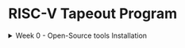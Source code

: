 # RISC-V Tapeout Program
<details>
<summary> Week 0 - Open-Source tools Installation </summary>
  <br>
  <p> In this phase of the program we focus on establishing a robust and efficient development environment. This was accomplished by installing a suite of essential open-source tools to be used for all subsequent Simulation, Synthesis and Physical design. In order to install the open-source tools, it is required to setup Ubuntu in Orcale Virtualbox.
   <h2>Tool includes:-</h2>
  </p>
<ol>
  <li>Yosys</li>
  <li>iverilog</li>
  <li>gtkwave</li>
  <li>magic</li>
  <li>ngspice</li>
  <li>OpenLane</li>
  <li>OpenSTA</li>
</ol>
  
<h2>Yosys Open Synthesis suite</h2>
  Yosys (Yosys Open Synthesis Suite) is a foundational open-source tool for performing digital hardware synthesis. It translates higher-level hardware description languages (HDL), primarily Verilog, into a lower-level, gate-level netlist.
  <p>
 <pre>$ git clone https://github.com/YosysHQ/yosys.git 
$ cd yosys 
$ sudo apt install make # (If make is not installed please install it) 
$ sudo apt-get install build-essential clang bison flex \ 
  libreadline-dev gawk tcl-dev libffi-dev git \ 
  graphviz xdot pkg-config python3 libboost-system-dev \ 
  libboost-python-dev libboost-filesystem-dev zlib1g-dev 
$ make 
$ sudo make install </pre>

</p>
<h2>Iverilog</h2>
Icarus Verilog, commonly known as iVerilog, is a popular, open-source compiler and simulation tool for the Verilog Hardware Description Language (HDL). 
  Steps to install iverilog are:
  <p>
    <pre>sudo apt-get update
sudo apt-get install iverilog     </pre>
  </p>

  <h2>gtkwave</h2>
  GTKWave is an open-source, cross-platform waveform viewer used primarily for debugging and verifying digital logic designs. It provides a graphical interface for analyzing the signal data produced by hardware description language (HDL) simulations. Steps to install gtkwave are:
  <p>
    <pre>sudo apt-get update
sudo apt-get install iverilog    </pre>

</details>
